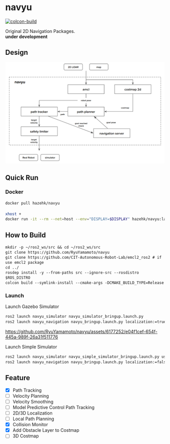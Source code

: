 # navyu
[![colcon-build](https://github.com/RyuYamamoto/navyu/actions/workflows/colcon-build.yml/badge.svg)](https://github.com/RyuYamamoto/navyu/actions/workflows/colcon-build.yml)

Original 2D Navigation Packages.  
**under development**

## Design
<div align="center">
  <img src="docs/overview.png" width="600">
</div>

## Quick Run
### Docker
```bash
docker pull hazehk/navyu

xhost +
docker run -it --rm --net=host --env="DISPLAY=$DISPLAY" hazehk/navyu:latest
```

## How to Build
```
mkdir -p ~/ros2_ws/src && cd ~/ros2_ws/src
git clone https://github.com/RyuYamamoto/navyu
git clone https://github.com/CIT-Autonomous-Robot-Lab/emcl2_ros2 # if use emcl2 package
cd ../
rosdep install -y --from-paths src --ignore-src --rosdistro $ROS_DISTRO
colcon build --symlink-install --cmake-args -DCMAKE_BUILD_TYPE=Release
```

### Launch
Launch Gazebo Simulator
```bash
ros2 launch navyu_simulator navyu_simulator_bringup.launch.py
ros2 launch navyu_navigation navyu_bringup.launch.py localization:=true
```

https://github.com/RyuYamamoto/navyu/assets/6177252/e04f1cef-654f-445a-989f-26a31f511776

Launch Simple Simulator
```bash
ros2 launch navyu_simulator navyu_simple_simulator_bringup.launch.py use_rviz:=false
ros2 launch navyu_navigation navyu_bringup.launch.py localization:=false
```

## Feature
- [x] Path Tracking
- [ ] Velocity Planning
- [ ] Velocity Smoothing
- [ ] Model Predictive Control Path Tracking
- [ ] 2D/3D Localization
- [ ] Local Path Planning
- [x] Collision Monitor
- [x] Add Obstacle Layer to Costmap
- [ ] 3D Costmap
